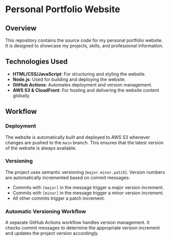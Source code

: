 # Personal Portfolio Website

## Overview
This repository contains the source code for my personal portfolio website. It is designed to showcase my projects, skills, and professional information.

## Technologies Used
- **HTML/CSS/JavaScript**: For structuring and styling the website.
- **Node.js**: Used for building and deploying the website.
- **GitHub Actions**: Automates deployment and version management.
- **AWS S3 & CloudFront**: For hosting and delivering the website content globally.

## Workflow
### Deployment
The website is automatically built and deployed to AWS S3 whenever changes are pushed to the `main` branch. This ensures that the latest version of the website is always available.

### Versioning
The project uses semantic versioning (`major.minor.patch`). Version numbers are automatically incremented based on commit messages:
- Commits with `[major]` in the message trigger a major version increment.
- Commits with `[minor]` in the message trigger a minor version increment.
- All other commits trigger a patch increment.

### Automatic Versioning Workflow
A separate GitHub Actions workflow handles version management. It checks commit messages to determine the appropriate version increment and updates the project version accordingly.


